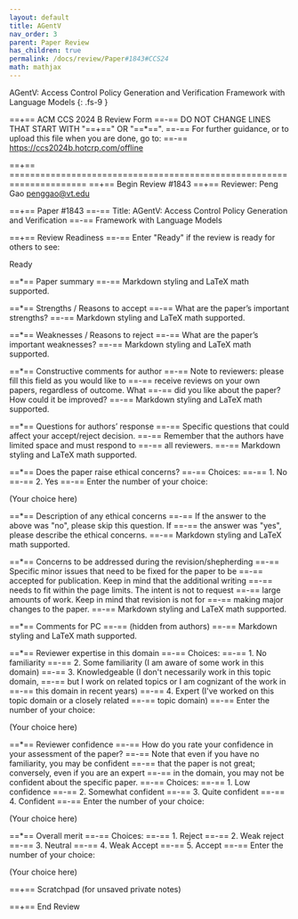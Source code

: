```yaml
---
layout: default
title: AGentV
nav_order: 3
parent: Paper Review
has_children: true
permalink: /docs/review/Paper#1843#CCS24
math: mathjax
---
```


AGentV: Access Control Policy Generation and Verification Framework with Language Models
{: .fs-9 }


==+== ACM CCS 2024 B Review Form
==-== DO NOT CHANGE LINES THAT START WITH "==+==" OR "==*==".
==-== For further guidance, or to upload this file when you are done, go to:
==-== https://ccs2024b.hotcrp.com/offline

==+== =====================================================================
==+== Begin Review #1843
==+== Reviewer: Peng Gao <penggao@vt.edu>

==+== Paper #1843
==-== Title: AGentV: Access Control Policy Generation and Verification
==-==        Framework with Language Models

==+== Review Readiness
==-== Enter "Ready" if the review is ready for others to see:

Ready

==*== Paper summary
==-== Markdown styling and LaTeX math supported.



==*== Strengths / Reasons to accept
==-==    What are the paper’s important strengths?
==-== Markdown styling and LaTeX math supported.



==*== Weaknesses / Reasons to reject
==-==    What are the paper’s important weaknesses?
==-== Markdown styling and LaTeX math supported.



==*== Constructive comments for author
==-==    Note to reviewers: please fill this field as you would like to
==-==    receive reviews on your own papers, regardless of outcome. What
==-==    did you like about the paper? How could it be improved?
==-== Markdown styling and LaTeX math supported.



==*== Questions for authors’ response
==-==    Specific questions that could affect your accept/reject decision.
==-==    Remember that the authors have limited space and must respond to
==-==    all reviewers.
==-== Markdown styling and LaTeX math supported.



==*== Does the paper raise ethical concerns?
==-== Choices:
==-==    1. No
==-==    2. Yes
==-== Enter the number of your choice:

(Your choice here)

==*== Description of any ethical concerns
==-==    If the answer to the above was "no", please skip this question. If
==-==    the answer was "yes", please describe the ethical concerns.
==-== Markdown styling and LaTeX math supported.



==*== Concerns to be addressed during the revision/shepherding
==-==    Specific minor issues that need to be fixed for the paper to be
==-==    accepted for publication. Keep in mind that the additional writing
==-==    needs to fit within the page limits. The intent is not to request
==-==    large amounts of work. Keep in mind that revision is not for
==-==    making major changes to the paper.
==-== Markdown styling and LaTeX math supported.



==*== Comments for PC
==-== (hidden from authors)
==-== Markdown styling and LaTeX math supported.



==*== Reviewer expertise in this domain
==-== Choices:
==-==    1. No familiarity
==-==    2. Some familiarity (I am aware of some work in this domain)
==-==    3. Knowledgeable (I don't necessarily work in this topic domain,
==-==       but I work on related topics or I am cognizant of the work in
==-==       this domain in recent years)
==-==    4. Expert (I've worked on this topic domain or a closely related
==-==       topic domain)
==-== Enter the number of your choice:

(Your choice here)

==*== Reviewer confidence
==-==    How do you rate your confidence in your assessment of the paper?
==-==    Note that even if you have no familiarity, you may be confident
==-==    that the paper is not great; conversely, even if you are an expert
==-==    in the domain, you may not be confident about the specific paper.
==-== Choices:
==-==    1. Low confidence
==-==    2. Somewhat confident
==-==    3. Quite confident
==-==    4. Confident
==-== Enter the number of your choice:

(Your choice here)

==*== Overall merit
==-== Choices:
==-==    1. Reject
==-==    2. Weak reject
==-==    3. Neutral
==-==    4. Weak Accept
==-==    5. Accept
==-== Enter the number of your choice:

(Your choice here)

==+== Scratchpad (for unsaved private notes)

==+== End Review
